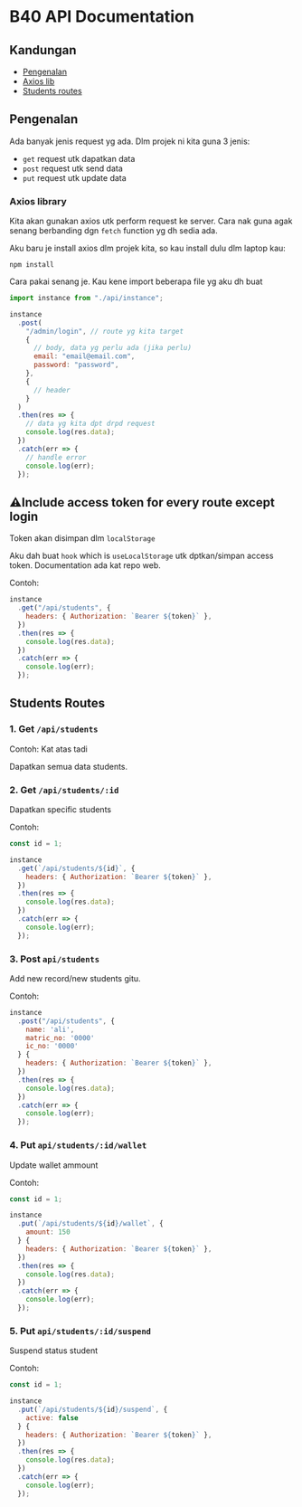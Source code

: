 # B40 API Documentation

## Kandungan

- [Pengenalan](#pengenalan)
- [Axios lib](#axios-library)
- [Students routes](#students-routes)

## Pengenalan

Ada banyak jenis request yg ada. Dlm projek ni kita guna 3 jenis:

- `get` request utk dapatkan data
- `post` request utk send data
- `put` request utk update data

### Axios library

Kita akan gunakan axios utk perform request ke server. Cara nak guna agak senang berbanding dgn `fetch` function yg dh sedia ada.

Aku baru je install axios dlm projek kita, so kau install dulu dlm laptop kau:

```terminal
npm install
```

Cara pakai senang je. Kau kene import beberapa file yg aku dh buat

```javascript
import instance from "./api/instance";

instance
  .post(
    "/admin/login", // route yg kita target
    {
      // body, data yg perlu ada (jika perlu)
      email: "email@email.com",
      password: "password",
    },
    {
      // header
    }
  )
  .then(res => {
    // data yg kita dpt drpd request
    console.log(res.data);
  })
  .catch(err => {
    // handle error
    console.log(err);
  });
```

## ⚠️Include access token for every route except login

Token akan disimpan dlm `localStorage`

Aku dah buat `hook` which is `useLocalStorage` utk dptkan/simpan access token. Documentation ada kat repo web.

Contoh:

```javascript
instance
  .get("/api/students", {
    headers: { Authorization: `Bearer ${token}` },
  })
  .then(res => {
    console.log(res.data);
  })
  .catch(err => {
    console.log(err);
  });
```

## Students Routes

### 1. Get `/api/students`

Contoh: Kat atas tadi

Dapatkan semua data students.

### 2. Get `/api/students/:id`

Dapatkan specific students

Contoh:

```javascript
const id = 1;

instance
  .get(`/api/students/${id}`, {
    headers: { Authorization: `Bearer ${token}` },
  })
  .then(res => {
    console.log(res.data);
  })
  .catch(err => {
    console.log(err);
  });
```

### 3. Post `api/students`

Add new record/new students gitu.

Contoh:

```javascript
instance
  .post("/api/students", {
    name: 'ali',
    matric_no: '0000'
    ic_no: '0000'
  } {
    headers: { Authorization: `Bearer ${token}` },
  })
  .then(res => {
    console.log(res.data);
  })
  .catch(err => {
    console.log(err);
  });
```

### 4. Put `api/students/:id/wallet`

Update wallet ammount

Contoh:

```javascript
const id = 1;

instance
  .put(`/api/students/${id}/wallet`, {
    amount: 150
  } {
    headers: { Authorization: `Bearer ${token}` },
  })
  .then(res => {
    console.log(res.data);
  })
  .catch(err => {
    console.log(err);
  });
```

### 5. Put `api/students/:id/suspend`

Suspend status student

Contoh:

```javascript
const id = 1;

instance
  .put(`/api/students/${id}/suspend`, {
    active: false
  } {
    headers: { Authorization: `Bearer ${token}` },
  })
  .then(res => {
    console.log(res.data);
  })
  .catch(err => {
    console.log(err);
  });
```

